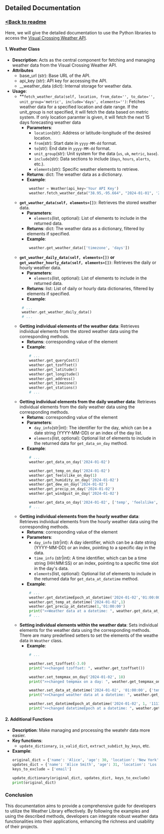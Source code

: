 ## Detailed Documentation
### [<Back to readme](../readme.md)

Here, we will give the detailed documentation to use the Python libraries to access the [Visual Crossing Weather API](https://www.visualcrossing.com/weather-api).

#### 1. **Weather Class**
   - **Description**: Acts as the central component for fetching and managing weather data from the Visual Crossing Weather API.
   - **Attributes**
     - base_url (str): Base URL of the API.
     - api_key (str): API key for accessing the API.
     - __weather_data (dict): Internal storage for weather data.
   - **Usage**:
     - **`fetch_weather_data(self, location, from_date='', to_date='', unit_group='metric', include='days', elements='')`: Fetches weather data for a specified location and date range.
     If the unit_group is not specified, it will fetch the data based on metric system. If only location paramter is given, it will fetch the next 15 days forecasting weather data
       - **Parameters**:
         - `location`(str): Address or latitude-longitude of the desired location.
         - `from`(str): Start date in `yyyy-MM-dd` format.
         - `to`(str): End date in `yyyy-MM-dd` format.
         - `unit_group`(str): Unit system for the data (`us`, `uk`, `metric`, `base`).
         - `include`(str): Data sections to include (`days`, `hours`, `alerts`, etc.).
         - `elements`(str): Specific weather elements to retrieve.
       - **Returns**:
        dict: The weather data as a dictionary.
       - **Example**:
         ```python
          weather = Weather(api_key='Your API Key')
          weather.fetch_weather_data("38.95,-95.664", "2024-01-01", '2024-01-12', include='hours')
         ```
     - **`get_weather_data(self, elements=[])`**: Retrieves the stored weather data.
       - **Parameters**:
         - `elements`(list, optional): List of elements to include in the returned data.
       - **Returns**:
         dict: The weather data as a dictionary, filtered by elements if specified.
       - **Example**:
         ```python
          weather.get_weather_data(['timezone', 'days'])
         ```
     - **`get_weather_daily_data(self, elements=[])` or `get_weather_hourly_data(self, elements=[])`**: Retrieves the daily or hourly weather data.
       - **Parameters**:
           - `elements`(list, optional): List of elements to include in the returned data.
       - **Returns**:
         list: List of daily or hourly data dictionaries, filtered by elements if specified.
        - **Example**:
         ```python
          # ...
          weather.get_weather_daily_data()
          # ...
         ```
     - **Getting individual elements of the weather data**: Retrieves individual elements from the stored weather data using the corresponding methods.
       - **Returns**:
         corresponding value of the element
       - **Example**:
         ```python
          # ...
          weather.get_queryCost()
          weather.get_tzoffset()
          weather.get_latitude()
          weather.get_longitude()
          weather.get_address()
          weather.get_timezone()
          weather.get_stations()
          # ...
         ```
     - **Getting individual elements from the daily weather data**: Retrieves individual elements from the daily weather data using the corresponding methods.
       - **Returns**:
         corresponding value of the element
       - **Parameters**:
           - `day_info`(str|int): The identifier for the day, which can be a date string (YYYY-MM-DD) or an index of the day list.
           - `elements`(list, optional): Optional list of elements to include in the returned data for `get_data_on_day` method.
       - **Example**:
         ```python
          # ...
          weather.get_data_on_day('2024-01-02')

          weather.get_temp_on_day('2024-01-02')
          weather.get_feelslike_on_day(1)
          weather.get_humidity_on_day('2024-01-02')
          weather.get_dew_on_day('2024-01-02')
          weather.get_precip_on_day('2024-01-02')
          weather.get_windgust_on_day('2024-01-02')

          weather.get_data_on_day('2024-01-02', ['temp', 'feelslike', 'humidity', 'dew', 'precip', 'windgust'])
          # ...
         ```
     - **Getting individual elements from the hourly weather data**: Retrieves individual elements from the hourly weather data using the corresponding methods.
       - **Returns**:
         corresponding value of the element
       - **Parameters**:
           - `day_info` (str|int): A day identifier, which can be a date string (YYYY-MM-DD) or an index, pointing to a specific day in the data.
           - `time_info` (str|int): A time identifier, which can be a time string (HH:MM:SS) or an index, pointing to a specific time slot in the day's data.
           - `elements`(list, optional): Optional list of elements to include in the returned data for `get_data_at_datetime` method.
       - **Example**:
         ```python
          # ...
          weather.get_datetimeEpoch_at_datetime('2024-01-02','01:00:00')
          weather.get_temp_at_datetime('2024-01-02',1)
          weather.get_precip_at_datetime(1,'01:00:00')
          print(">>Weather data at a datetime: ", weather.get_data_at_datetime(1,1, ['temp', 'precip', 'humidity']))
          # ...
         ```
     - **Setting individual elements within the weather data**: Sets individual elements for the weather data using the corresponding methods. There are many predefined setters to set the elements of the weathe data in `Weather` class.
       - **Example**:
         ```python
          # ...

          weather.set_tzoffset(-3.0)
          print(">>changed tzoffset: ", weather.get_tzoffset())

          weather.set_tempmax_on_day('2024-01-02', 18)
          print(">>changed tempmax on a day: ", weather.get_tempmax_on_day(1))

          weather.set_data_at_datetime('2024-01-02', '01:00:00', {'temp': 25.0})
          print(">>Changed weather data at a datetime: ", weather.get_data_at_datetime('2024-01-02', '01:00:00'))

          weather.set_datetimeEpoch_at_datetime('2024-01-02', 1, '1111111111')
          print(">>changed datetimeEpoch at a datetime: ", weather.get_datetimeEpoch_at_datetime('2024-01-02', '01:00:00'))
         ```

#### 2. **Additional Functions**
   - **Description**: Make managing and processing the weatehr data more easier.
   - **Key functions**:
     - `update_dictionary`, `is_valid_dict`, `extract_subdict_by_keys`, etc.
   - **Example**:
     ```python
     original_dict = {'name': 'Alice', 'age': 30, 'location': 'New York', 'email': 'alice@example.com'}
     updates_dict = {'name': 'Alice Smith', 'age': 31, 'location': 'Los Angeles', 'email': 'alice.smith@example.com'}
     keys_to_exclude = ['email']

     update_dictionary(original_dict, updates_dict, keys_to_exclude)
     print(original_dict)
     ```


### Conclusion
This documentation aims to provide a comprehensive guide for developers to utilize the Weather Library effectively. By following the examples and using the described methods, developers can integrate robust weather data functionalities into their applications, enhancing the richness and usability of their projects.